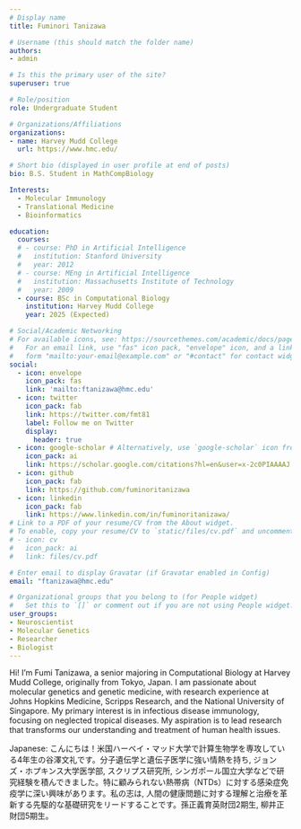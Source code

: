 ```yaml
---
# Display name
title: Fuminori Tanizawa

# Username (this should match the folder name)
authors:
- admin

# Is this the primary user of the site?
superuser: true

# Role/position
role: Undergraduate Student

# Organizations/Affiliations
organizations:
- name: Harvey Mudd College
  url: https://www.hmc.edu/

# Short bio (displayed in user profile at end of posts)
bio: B.S. Student in MathCompBiology

Interests:
  - Molecular Immunology
  - Translational Medicine
  - Bioinformatics

education:
  courses:
  # - course: PhD in Artificial Intelligence
  #   institution: Stanford University
  #   year: 2012
  # - course: MEng in Artificial Intelligence
  #   institution: Massachusetts Institute of Technology
  #   year: 2009
  - course: BSc in Computational Biology
    institution: Harvey Mudd College
    year: 2025 (Expected)

# Social/Academic Networking
# For available icons, see: https://sourcethemes.com/academic/docs/page-builder/#icons
#   For an email link, use "fas" icon pack, "envelope" icon, and a link in the
#   form "mailto:your-email@example.com" or "#contact" for contact widget.
social:
  - icon: envelope
    icon_pack: fas
    link: 'mailto:ftanizawa@hmc.edu'
  - icon: twitter
    icon_pack: fab
    link: https://twitter.com/fmt81
    label: Follow me on Twitter
    display:
      header: true
  - icon: google-scholar # Alternatively, use `google-scholar` icon from `ai` icon pack
    icon_pack: ai
    link: https://scholar.google.com/citations?hl=en&user=x-2c0PIAAAAJ
  - icon: github
    icon_pack: fab
    link: https://github.com/fuminoritanizawa
  - icon: linkedin
    icon_pack: fab
    link: https://www.linkedin.com/in/fuminoritanizawa/
# Link to a PDF of your resume/CV from the About widget.
# To enable, copy your resume/CV to `static/files/cv.pdf` and uncomment the lines below.
# - icon: cv
#   icon_pack: ai
#   link: files/cv.pdf

# Enter email to display Gravatar (if Gravatar enabled in Config)
email: "ftanizawa@hmc.edu"

# Organizational groups that you belong to (for People widget)
#   Set this to `[]` or comment out if you are not using People widget.
user_groups:
- Neuroscientist
- Molecular Genetics
- Researcher
- Biologist
---
```

Hi! I’m Fumi Tanizawa, a senior majoring in Computational Biology at Harvey Mudd College, originally from Tokyo, Japan. I am passionate about molecular genetics and genetic medicine, with research experience at Johns Hopkins Medicine, Scripps Research, and the National University of Singapore. My primary interest is in infectious disease immunology, focusing on neglected tropical diseases. My aspiration is to lead research that transforms our understanding and treatment of human health issues.

Japanese: こんにちは！米国ハーベイ・マッド大学で計算生物学を専攻している4年生の谷澤文礼です。分子遺伝学と遺伝子医学に強い情熱を持ち, ジョンズ・ホプキンス大学医学部, スクリプス研究所, シンガポール国立大学などで研究経験を積んできました。特に顧みられない熱帯病（NTDs）に対する感染症免疫学に深い興味があります。私の志は, 人間の健康問題に対する理解と治療を革新する先駆的な基礎研究をリードすることです。孫正義育英財団2期生, 柳井正財団5期生。